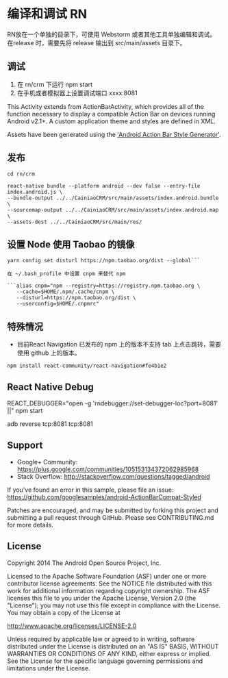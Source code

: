 
编译和调试 RN
===================================

RN放在一个单独的目录下，可使用 Webstorm 或者其他工具单独编辑和调试。 在release 时，需要先将 release 输出到 src/main/assets 目录下。

调试
------------

 1. 在 rn/crm 下运行 npm start
 2. 在手机或者模拟器上设置调试端口 xxxx:8081

This Activity extends from ActionBarActivity, which provides all of the function 
necessary to display a compatible Action Bar on devices running Android v2.1+.
A custom application theme and styles are defined in XML.

Assets have been generated using the ['Android Action Bar Style Generator'][2].

[1]: http://developer.android.com/tools/support-com.andexert.calendarlistview.library/
[2]: http://jgilfelt.github.io/android-actionbarstylegenerator

发布
--------------

```
cd rn/crm

react-native bundle --platform android --dev false --entry-file index.android.js \
--bundle-output ../../CainiaoCRM/src/main/assets/index.android.bundle \
--sourcemap-output ../../CainiaoCRM/src/main/assets/index.android.map \
--assets-dest ../../CainiaoCRM/src/main/res/
```

设置 Node 使用 Taobao 的镜像
-------------

```yarn config set registry https://registry.npm.taobao.org --global
yarn config set disturl https://npm.taobao.org/dist --global```

在 ~/.bash_profile 中设置 cnpm 来替代 npm

```alias cnpm="npm --registry=https://registry.npm.taobao.org \
   --cache=$HOME/.npm/.cache/cnpm \
   --disturl=https://npm.taobao.org/dist \
   --userconfig=$HOME/.cnpmrc"
   ```

特殊情况
---------------

 - 目前React Navigation 已发布的 npm 上的版本不支持 tab 上点击跳转，需要使用 github 上的版本。
  ```
  npm install react-community/react-navigation#fe4b1e2
  ```
  
React Native Debug
---------------

REACT_DEBUGGER="open -g 'rndebugger://set-debugger-loc?port=8081' ||" npm start


adb reverse tcp:8081 tcp:8081

Support
-------

- Google+ Community: https://plus.google.com/communities/105153134372062985968
- Stack Overflow: http://stackoverflow.com/questions/tagged/android

If you've found an error in this sample, please file an issue:
https://github.com/googlesamples/android-ActionBarCompat-Styled

Patches are encouraged, and may be submitted by forking this project and
submitting a pull request through GitHub. Please see CONTRIBUTING.md for more details.

License
-------

Copyright 2014 The Android Open Source Project, Inc.

Licensed to the Apache Software Foundation (ASF) under one or more contributor
license agreements.  See the NOTICE file distributed with this work for
additional information regarding copyright ownership.  The ASF licenses this
file to you under the Apache License, Version 2.0 (the "License"); you may not
use this file except in compliance with the License.  You may obtain a copy of
the License at

http://www.apache.org/licenses/LICENSE-2.0

Unless required by applicable law or agreed to in writing, software
distributed under the License is distributed on an "AS IS" BASIS, WITHOUT
WARRANTIES OR CONDITIONS OF ANY KIND, either express or implied.  See the
License for the specific language governing permissions and limitations under
the License.
